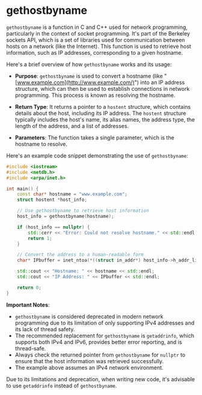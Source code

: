 # gethostbyname

`gethostbyname` is a function in C and C++ used for network programming, particularly in the context of socket programming. It's part of the Berkeley sockets API, which is a set of libraries used for communication between hosts on a network (like the Internet). This function is used to retrieve host information, such as IP addresses, corresponding to a given hostname.

Here's a brief overview of how `gethostbyname` works and its usage:

- **Purpose**: `gethostbyname` is used to convert a hostname (like "[www.example.com](http://www.example.com/)") into an IP address structure, which can then be used to establish connections in network programming. This process is known as resolving the hostname.
    
- **Return Type**: It returns a pointer to a `hostent` structure, which contains details about the host, including its IP address. The `hostent` structure typically includes the host's name, its alias names, the address type, the length of the address, and a list of addresses.
    
- **Parameters**: The function takes a single parameter, which is the hostname to resolve.
    

Here's an example code snippet demonstrating the use of `gethostbyname`:

```cpp
#include <iostream>
#include <netdb.h>
#include <arpa/inet.h>

int main() {
    const char* hostname = "www.example.com";
    struct hostent *host_info;

    // Use gethostbyname to retrieve host information
    host_info = gethostbyname(hostname);

    if (host_info == nullptr) {
        std::cerr << "Error: Could not resolve hostname." << std::endl;
        return 1;
    }

    // Convert the address to a human-readable form
    char* IPbuffer = inet_ntoa(*((struct in_addr*) host_info->h_addr_list[0]));

    std::cout << "Hostname: " << hostname << std::endl;
    std::cout << "IP Address: " << IPbuffer << std::endl;

    return 0;
}
```

**Important Notes**:

- `gethostbyname` is considered deprecated in modern network programming due to its limitation of only supporting IPv4 addresses and its lack of thread safety.
- The recommended replacement for `gethostbyname` is `getaddrinfo`, which supports both IPv4 and IPv6, provides better error reporting, and is thread-safe.
- Always check the returned pointer from `gethostbyname` for `nullptr` to ensure that the host information was retrieved successfully.
- The example above assumes an IPv4 network environment.

Due to its limitations and deprecation, when writing new code, it's advisable to use `getaddrinfo` instead of `gethostbyname`.